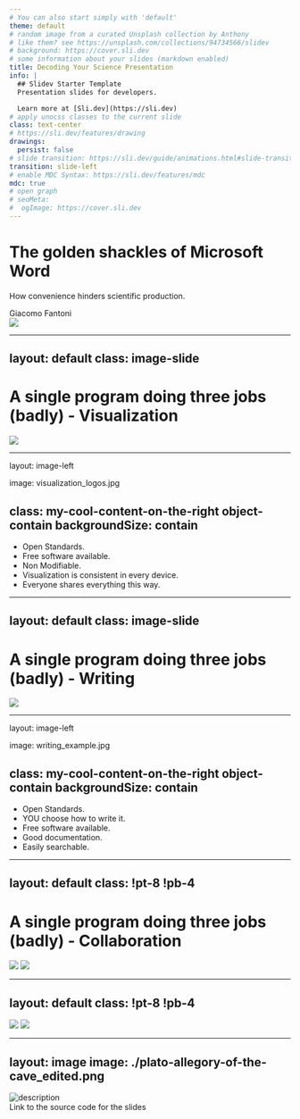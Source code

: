 ```yaml
---
# You can also start simply with 'default'
theme: default
# random image from a curated Unsplash collection by Anthony
# like them? see https://unsplash.com/collections/94734566/slidev
# background: https://cover.sli.dev
# some information about your slides (markdown enabled)
title: Decoding Your Science Presentation
info: |
  ## Slidev Starter Template
  Presentation slides for developers.

  Learn more at [Sli.dev](https://sli.dev)
# apply unocss classes to the current slide
class: text-center
# https://sli.dev/features/drawing
drawings:
  persist: false
# slide transition: https://sli.dev/guide/animations.html#slide-transitions
transition: slide-left
# enable MDC Syntax: https://sli.dev/features/mdc
mdc: true
# open graph
# seoMeta:
#  ogImage: https://cover.sli.dev
---
```

<div class="grid grid-cols-2 h-full">
  <!-- Left column -->
  <div class="flex flex-col justify-center items-start text-left px-8">
    <h1 class="text-3xl font-bold mb-2">The golden shackles of Microsoft Word</h1>
    <p class="text-lg mb-4">How convenience hinders scientific production.</p>
    <div class="mt-auto text-sm">
      Giacomo Fantoni
    </div>
  </div>

  <!-- Right column -->
  <div class="flex justify-center items-center">
    <img src="./ball_and_chain_edited.png" class="h-full w-full object-cover object-center" />
  </div>
</div>

<!--
Because noone has taught us there are other solution and we don't want to loose time by learning by ourselve we choose the most "convenient" solution, the program that's already there thanks to a clever marketing strategy by microsoft.
-->
---
layout: default
class: image-slide
---
# A single program doing three jobs (badly) - Visualization
<img src="./word.png" class="w-full max-h-[80vh] object-contain mx-auto"/>
<!-- test -->

---
layout: image-left

image: visualization_logos.jpg

class: my-cool-content-on-the-right object-contain
backgroundSize: contain
---
<style>
/* Assuming the right column is the content container */
.my-cool-content-on-the-right {
  display: flex;
  flex-direction: column;
  justify-content: center; /* vertical center */
  height: 100%;
  /* optionally set min-height to ensure container stretches */
  min-height: 300px; /* adjust as needed */
}
</style>

- Open Standards.
- Free software available.
- Non Modifiable.
- Visualization is consistent in every device.
- Everyone shares everything this way.

---
layout: default
class: image-slide
---
# A single program doing three jobs (badly) - Writing
<img src="./notepad.png" class="w-full max-h-[80vh] object-contain mx-auto"/>
<!-- test -->


---
layout: image-left

image: writing_example.jpg

class: my-cool-content-on-the-right object-contain
backgroundSize: contain
---
<style>
/* Assuming the right column is the content container */
.my-cool-content-on-the-right {
  display: flex;
  flex-direction: column;
  justify-content: center; /* vertical center */
  height: 100%;
  /* optionally set min-height to ensure container stretches */
  min-height: 300px; /* adjust as needed */
}
</style>

- Open Standards.
- YOU choose how to write it.
- Free software available.
- Good documentation.
- Easily searchable.

---
layout: default
class: !pt-8 !pb-4
---
# A single program doing three jobs (badly) - Collaboration
<div class="flex justify-center items-start gap-4 mt-6">
  <img src="./version_control.png" class="w-1/3 h-auto object-contain" />
  <img src="./track_changes.png" class="w-2/3 h-auto object-contain" />
</div>

---
layout: default
class: !pt-8 !pb-4
---
<div class="flex justify-center items-center gap-4 mt-6">
  <img src="./git_tree.png" class="w-1/3 h-auto object-contain" />
  <img src="./github-diff.png" class="w-2/3 h-auto object-contain" />
</div>

---
layout: image
image: ./plato-allegory-of-the-cave_edited.png
---
  <div class="absolute bottom-4 right-4 w-40 text-center">
    <img src="./qr_code.png" alt="description" class="w-full h-auto" />
    <div class="text-black font-bold text-sm mt-2">Link to the source code for the slides</div>
  </div>
<!-- test -->
